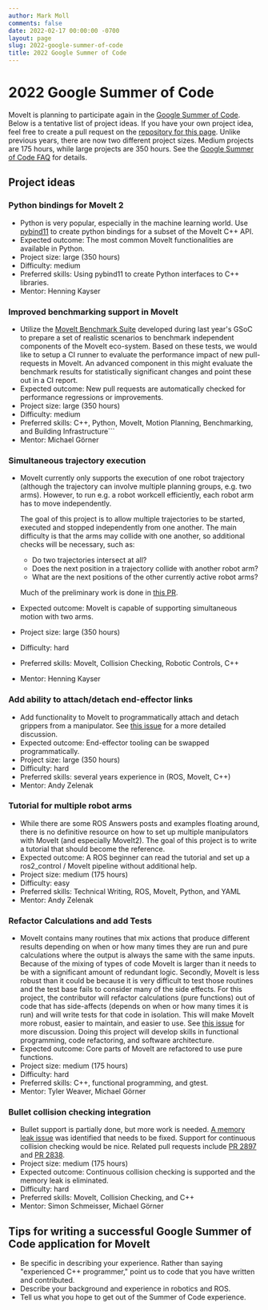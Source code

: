 ```yaml
---
author: Mark Moll
comments: false
date: 2022-02-17 00:00:00 -0700
layout: page
slug: 2022-google-summer-of-code
title: 2022 Google Summer of Code
---
```

# 2022 Google Summer of Code

MoveIt is planning to participate again in the [Google Summer of Code](https://summerofcode.withgoogle.com). Below is a tentative list of project ideas. If you have your own project idea, feel free to create a pull request on the [repository for this page](https://github.com/ros-planning/moveit.ros.org). Unlike previous years, there are now two different project sizes. Medium projects are 175 hours, while large projects are 350 hours. See the [Google Summer of Code FAQ](https://developers.google.com/open-source/gsoc/faq) for details.

## Project ideas

### Python bindings for MoveIt 2

* Python is very popular, especially in the machine learning world. Use [pybind11](https://pybind11.readthedocs.io/en/latest) to create python bindings for a subset of the MoveIt C++ API.
* Expected outcome: The most common MoveIt functionalities are available in Python.
* Project size: large (350 hours)
* Difficulty: medium
* Preferred skills: Using pybind11 to create Python interfaces to C++ libraries.
* Mentor: Henning Kayser

### Improved benchmarking support in MoveIt

* Utilize the [MoveIt Benchmark Suite](https://github.com/captain-yoshi/moveit_benchmark_suite) developed during last year's GSoC to prepare a set of realistic scenarios to benchmark independent components of the MoveIt eco-system. Based on these tests, we would like to setup a CI runner to evaluate the performance impact of new pull-requests in MoveIt. An advanced component in this might evaluate the benchmark results for statistically significant changes and point these out in a CI report.
* Expected outcome: New pull requests are automatically checked for performance regressions or improvements.
* Project size: large (350 hours)
* Difficulty: medium
* Preferred skills: C++, Python, MoveIt, Motion Planning, Benchmarking, and Building Infrastructure```
* Mentor: Michael Görner

### Simultaneous trajectory execution

* MoveIt currently only supports the execution of one robot trajectory (although the trajectory can involve multiple planning groups, e.g. two arms). However, to run e.g. a robot workcell efficiently, each robot arm has to move independently.

  The goal of this project is to allow multiple trajectories to be started, executed and stopped independently from one another. The main difficulty is that the arms may collide with one another, so additional checks will be necessary, such as:

  * Do two trajectories intersect at all?
  * Does the next position in a trajectory collide with another robot arm?
  * What are the next positions of the other currently active robot arms?

  Much of the preliminary work is done in [this PR](https://github.com/ros-planning/moveit/pull/2810).
* Expected outcome: MoveIt is capable of supporting simultaneous motion with two arms.
* Project size: large (350 hours)
* Difficulty: hard
* Preferred skills: MoveIt, Collision Checking, Robotic Controls, C++
* Mentor: Henning Kayser

### Add ability to attach/detach end-effector links

* Add functionality to MoveIt to programmatically attach and detach grippers from a manipulator. See [this issue](https://github.com/ros-planning/moveit2/issues/208) for a more detailed discussion.
* Expected outcome: End-effector tooling can be swapped programmatically.
* Project size: large (350 hours)
* Difficulty: hard
* Preferred skills: several years experience in (ROS, MoveIt, C++)
* Mentor: Andy Zelenak

### Tutorial for multiple robot arms

* While there are some ROS Answers posts and examples floating around, there is no definitive resource on how to set up multiple manipulators with MoveIt (and especially MoveIt2). The goal of this project is to write a tutorial that should become the reference.
* Expected outcome: A ROS beginner can read the tutorial and set up a ros2_control / MoveIt pipeline without additional help.
* Project size: medium (175 hours)
* Difficulty: easy
* Preferred skills: Technical Writing, ROS, MoveIt, Python, and YAML
* Mentor: Andy Zelenak

### Refactor Calculations and add Tests

* MoveIt contains many routines that mix actions that produce different results depending on when or how many times they are run and pure calculations where the output is always the same with the same inputs.  Because of the mixing of types of code MoveIt is larger than it needs to be with a significant amount of redundant logic. Secondly, MoveIt is less robust than it could be because it is very difficult to test those routines and the test base fails to consider many of the side effects. For this project, the contributor will refactor calculations (pure functions) out of code that has side-affects (depends on when or how many times it is run) and will write tests for that code in isolation. This will make MoveIt more robust, easier to maintain, and easier to use. See [this issue](https://github.com/ros-planning/moveit2/issues/1082) for more discussion.  Doing this project will develop skills in functional programming, code refactoring, and software architecture.
* Expected outcome: Core parts of MoveIt are refactored to use pure functions.
* Project size: medium (175 hours)
* Difficulty: hard
* Preferred skills: C++, functional programming, and gtest.
* Mentor: Tyler Weaver, Michael Görner

### Bullet collision checking integration

* Bullet support is partially done, but more work is needed. [A memory leak issue](https://github.com/ros-planning/moveit_task_constructor/issues/232#issuecomment-774249206) was identified that needs to be fixed. Support for continuous collision checking would be nice. Related pull requests include [PR 2897](https://github.com/ros-planning/moveit/pull/2897) and [PR 2838](https://github.com/ros-planning/moveit/pull/2838).
* Project size: medium (175 hours)
* Expected outcome: Continuous collision checking is supported and the memory leak is eliminated.
* Difficulty: hard
* Preferred skills: MoveIt, Collision Checking, and C++
* Mentor: Simon Schmeisser, Michael Görner

## Tips for writing a successful Google Summer of Code application for MoveIt

* Be specific in describing your experience. Rather than saying "experienced C++ programmer," point us to code that you have written and contributed.
* Describe your background and experience in robotics and ROS.
* Tell us what you hope to get out of the Summer of Code experience.
